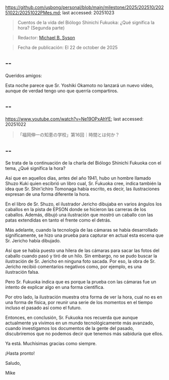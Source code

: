 https://github.com/usbong/personal/blob/main/milestone/2025/202510/20251022/20251022PMes.md; last accessed: 20251023

> Cuentos de la vida del Biólogo Shinichi Fukuoka: ¿Qué significa la hora? (Segunda parte)

> Redactor: [Michael B. Syson](https://www.linkedin.com/in/michaelsyson/)

> Fecha de publicación: El 22 de october de 2025

## --

Queridos amigos:

Esta noche parece que Sr. Yoshiki Okamoto no lanzará un nuevo vídeo, aunque de verdad tengo uno que querría compartiros.

## --

https://www.youtube.com/watch?v=Ne19OPxAhYE; last accessed: 20251022

> 「福岡伸一の知恵の学校」第16回｜時間とは何か？

## --

Se trata de la continuación de la charla del Biólogo Shinichi Fukuoka con el tema, ¿Qué significa la hora?

Así que en aquellos días, antes del año 1941, hubo un hombre llamado Shuzo Kuki quien escibrió un libro cual, Sr. Fukuoka cree, indica también la idea que Sr. Shin'ichiro Tomonaga había escrito, es decir, las ilustraciones expresan de una forma diferente la hora.

En el libro de Sr. Shuzo, el ilustrador Jericho dibujaba en varios ángulos los caballos en la pista de EPSON donde se hicieron las carreras de los caballos. Además, dibujó una ilustración que mostró un caballo con las patas extendidas en tanto el frente como el detrás.

Más adelante, cuando la tecnología de las cámaras se había desarrollado significamente, se hizo una prueba para capturar en actual esta escena que Sr. Jericho había dibujado. 

Así que se había puesto una hilera de las cámaras para sacar las fotos del caballo cuando pasó y tiró de un hilo. Sin embargo, no se pudo buscar la ilustración de Sr. Jericho en ninguna foto sacada. Por eso, la obra de Sr. Jericho recibió comentarios negativos como, por ejemplo, es una ilustración falsa.

Pero Sr. Fukuoka indica que es porque la prueba con las cámaras fue un intento de explicar algo en una forma científica. 

Por otro lado, la ilustración muestra otra forma de ver la hora, cual no es en una forma de física, por reunir una serie de los momentos en el tiempo incluso el pasado así como el futuro.

Entonces, en conclusión, Sr. Fukuoka nos recuerda que aunque actualmente ya vivimos en un mundo tecnológicamente más avanzado, cuando investigamos los documentos de la gente del pasado, discubriremos que no podemos decir que tenemos más sabiduría que ellos. 

Ya está. Muchísimas gracias como siempre.

¡Hasta pronto!

Saludo,

Mike
